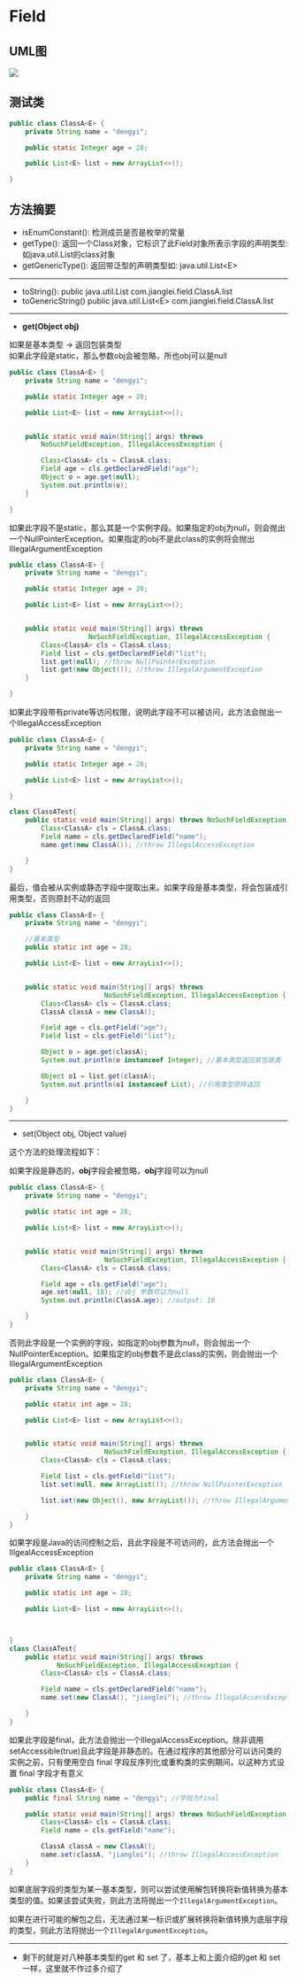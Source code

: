 # Field

## UML图

![](/assets/snapshot37.png)

## 测试类

```java
public class ClassA<E> {
    private String name = "dengyi";

    public static Integer age = 28;

    public List<E> list = new ArrayList<>();

}
```

## 方法摘要

* isEnumConstant\(\):  检测成员是否是枚举的常量
* getType\(\):                返回一个Class对象，它标识了此Field对象所表示字段的声明类型: 如java.util.List的class对象
* getGenericType\(\):   返回带泛型的声明类型如: java.util.List&lt;E&gt;

---

* toString\(\):                 public java.util.List com.jianglei.field.ClassA.list
* toGenericString\(\)     public java.util.List&lt;E&gt; com.jianglei.field.ClassA.list     

---

* **get\(Object obj\)**

如果是基本类型 -&gt; 返回包装类型  
如果此字段是static，那么参数obj会被忽略，所也obj可以是null

```java
public class ClassA<E> {
    private String name = "dengyi";

    public static Integer age = 28;

    public List<E> list = new ArrayList<>();


    public static void main(String[] args) throws 
        NoSuchFieldException, IllegalAccessException {

        Class<ClassA> cls = ClassA.class;
        Field age = cls.getDeclaredField("age");
        Object o = age.get(null);
        System.out.println(o);
    }

}
```

如果此字段不是static，那么其是一个实例字段。如果指定的obj为null，则会抛出一个NullPointerException。如果指定的obj不是此class的实例将会抛出IllegalArgumentException

```java
public class ClassA<E> {
    private String name = "dengyi";

    public static Integer age = 28;

    public List<E> list = new ArrayList<>();


    public static void main(String[] args) throws 
                    NoSuchFieldException, IllegalAccessException {
        Class<ClassA> cls = ClassA.class;
        Field list = cls.getDeclaredField("list");
        list.get(null); //throw NullPointerException
        list.get(new Object()); //throw IllegalArgumentException
    }

}
```

如果此字段带有private等访问权限，说明此字段不可以被访问，此方法会抛出一个IllegalAccessException

```java
public class ClassA<E> {
    private String name = "dengyi";

    public static Integer age = 28;

    public List<E> list = new ArrayList<>();

}

class ClassATest{
    public static void main(String[] args) throws NoSuchFieldException, IllegalAccessException {
        Class<ClassA> cls = ClassA.class;
        Field name = cls.getDeclaredField("name");
        name.get(new ClassA()); //throw IllegalAccessException

    }
}
```

最后，值会被从实例或静态字段中提取出来。如果字段是基本类型，将会包装成引用类型，否则原封不动的返回

```java
public class ClassA<E> {
    private String name = "dengyi";

    //基本类型
    public static int age = 28;

    public List<E> list = new ArrayList<>();


    public static void main(String[] args) throws
                        NoSuchFieldException, IllegalAccessException {
        Class<ClassA> cls = ClassA.class;
        ClassA classA = new ClassA();

        Field age = cls.getField("age");
        Field list = cls.getField("list");

        Object o = age.get(classA);
        System.out.println(o instanceof Integer); //基本类型返回其包装类

        Object o1 = list.get(classA);
        System.out.println(o1 instanceof List); //引用类型原样返回

    }
}
```

---

* set\(Object obj, Object value\)

这个方法的处理流程如下：

如果字段是静态的，**obj**字段会被忽略，**obj**字段可以为null

```java
public class ClassA<E> {
    private String name = "dengyi";

    public static int age = 28;

    public List<E> list = new ArrayList<>();


    public static void main(String[] args) throws
                        NoSuchFieldException, IllegalAccessException {
        Class<ClassA> cls = ClassA.class;

        Field age = cls.getField("age");
        age.set(null, 18); //obj 参数可以为null
        System.out.println(ClassA.age); //output: 18

    }
}
```

否则此字段是一个实例的字段，如指定的obj参数为null，则会抛出一个NullPointerException。如果指定的obj参数不是此class的实例，则会抛出一个IllegalArgumentException

```java
public class ClassA<E> {
    private String name = "dengyi";

    public static int age = 28;

    public List<E> list = new ArrayList<>();


    public static void main(String[] args) throws
                        NoSuchFieldException, IllegalAccessException {
        Class<ClassA> cls = ClassA.class;

        Field list = cls.getField("list");
        list.set(null, new ArrayList()); //throw NullPointerException

        list.set(new Object(), new ArrayList()); //throw IllegalArgumentException

    }
}
```

如果字段是Java的访问控制之后，且此字段是不可访问的，此方法会抛出一个IllgealAccessException

```java
public class ClassA<E> {
    private String name = "dengyi";

    public static int age = 28;

    public List<E> list = new ArrayList<>();



}
class ClassATest{
    public static void main(String[] args) throws
            NoSuchFieldException, IllegalAccessException {
        Class<ClassA> cls = ClassA.class;

        Field name = cls.getDeclaredField("name");
        name.set(new ClassA(), "jianglei"); //throw IllegalAccessException

    }
}
```

如果此字段是final，此方法会抛出一个IllegalAccessException。除非调用setAccessible\(true\)且此字段是非静态的。在通过程序的其他部分可以访问类的实例之前，只有使用空白 final 字段反序列化或重构类的实例期间，以这种方式设置 final 字段才有意义

```java
public class ClassA<E> {
    public final String name = "dengyi"; //字段为final

    public static void main(String[] args) throws NoSuchFieldException, IllegalAccessException {
        Class<ClassA> cls = ClassA.class;
        Field name = cls.getField("name");

        ClassA classA = new ClassA();
        name.set(classA, "jianglei"); //throw IllegalAccessException
    }
}
```

如果底层字段的类型为某一基本类型，则可以尝试使用解包转换将新值转换为基本类型的值。如果该尝试失败，则此方法将抛出一个`IllegalArgumentException`。

如果在进行可能的解包之后，无法通过某一标识或扩展转换将新值转换为底层字段的类型，则此方法将抛出一个`IllegalArgumentException`。

---

* 剩下的就是对八种基本类型的get 和 set 了，基本上和上面介绍的get 和 set 一样，这里就不作过多介绍了



